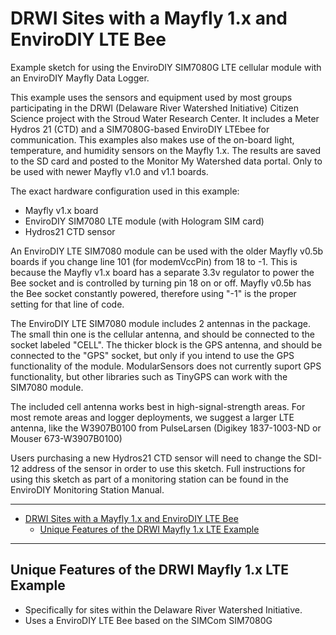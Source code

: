 # DRWI Sites with a Mayfly 1.x and EnviroDIY LTE Bee<!--! {#example_drwi_mayfly1} -->

Example sketch for using the EnviroDIY SIM7080G LTE cellular module with an EnviroDIY Mayfly Data Logger.

This example uses the sensors and equipment used by most groups participating in the DRWI (Delaware River Watershed Initiative) Citizen Science project with the Stroud Water Research Center. It includes a Meter Hydros 21 (CTD) and a SIM7080G-based EnviroDIY LTEbee for communication. This examples also makes use of the on-board light, temperature, and humidity sensors on the Mayfly 1.x. The results are saved to the SD card and posted to the Monitor My Watershed data portal. Only to be used with newer Mayfly v1.0 and v1.1 boards.

The exact hardware configuration used in this example:

- Mayfly v1.x board
- EnviroDIY SIM7080 LTE module (with Hologram SIM card)
- Hydros21 CTD sensor

An EnviroDIY LTE SIM7080 module can be used with the older Mayfly v0.5b boards if you change line 101 (for modemVccPin) from 18 to -1.
This is because the Mayfly v1.x board has a separate 3.3v regulator to power the Bee socket and is controlled by turning pin 18 on or off.
Mayfly v0.5b has the Bee socket constantly powered, therefore using "-1" is the proper setting for that line of code.

The EnviroDIY LTE SIM7080 module includes 2 antennas in the package.  The small thin one is the cellular antenna, and should be connected to the socket labeled "CELL".  The thicker block is the GPS antenna, and should be connected to the "GPS" socket, but only if you intend to use the GPS functionality of the module.  ModularSensors does not currently suport GPS functionality, but other libraries such as TinyGPS can work with the SIM7080 module.

The included cell antenna works best in high-signal-strength areas.  For most remote areas and logger deployments, we suggest a larger LTE antenna, like the W3907B0100
from PulseLarsen (Digikey 1837-1003-ND or Mouser 673-W3907B0100)

Users purchasing a new Hydros21 CTD sensor will need to change the SDI-12 address of the sensor in order to use this sketch.  Full instructions for using this sketch as part of a monitoring station can be found in the EnviroDIY Monitoring Station Manual.
_______

<!--! @tableofcontents -->

<!--! @m_footernavigation -->

<!--! @if GITHUB -->

- [DRWI Sites with a Mayfly 1.x and EnviroDIY LTE Bee](#drwi-sites-with-a-mayfly-1x-and-envirodiy-lte-bee)
  - [Unique Features of the DRWI Mayfly 1.x LTE Example](#unique-features-of-the-drwi-mayfly-1x-lte-example)

<!--! @endif -->

_______

## Unique Features of the DRWI Mayfly 1.x LTE Example<!--! {#example_drwi_mayfly1_unique} -->

- Specifically for sites within the Delaware River Watershed Initiative.
- Uses a EnviroDIY LTE Bee based on the SIMCom SIM7080G

<!--! @section example_drwi_mayfly1_pio_config PlatformIO Configuration -->

<!--! @include{lineno} DRWI_Mayfly1/platformio.ini -->

<!--! @section example_drwi_mayfly1_code The Complete Code -->

<!--! @include{lineno} DRWI_Mayfly1/DRWI_Mayfly1.ino -->
